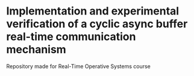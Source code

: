 # Implementation and experimental verification of a cyclic async buffer real-time communication mechanism
Repository made for Real-Time Operative Systems course

